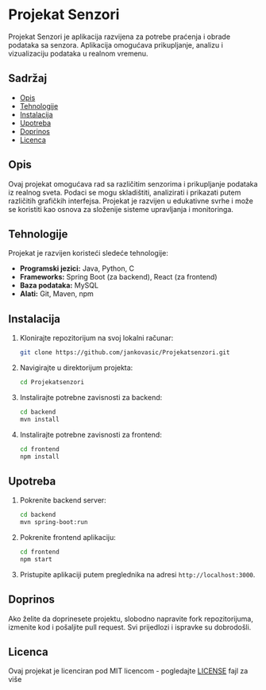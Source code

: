 # Projekat Senzori

Projekat Senzori je aplikacija razvijena za potrebe praćenja i obrade podataka sa senzora. Aplikacija omogućava prikupljanje, analizu i vizualizaciju podataka u realnom vremenu.

## Sadržaj

- [Opis](#opis)
- [Tehnologije](#tehnologije)
- [Instalacija](#instalacija)
- [Upotreba](#upotreba)
- [Doprinos](#doprinos)
- [Licenca](#licenca)

## Opis

Ovaj projekat omogućava rad sa različitim senzorima i prikupljanje podataka iz realnog sveta. Podaci se mogu skladištiti, analizirati i prikazati putem različitih grafičkih interfejsa. Projekat je razvijen u edukativne svrhe i može se koristiti kao osnova za složenije sisteme upravljanja i monitoringa.

## Tehnologije

Projekat je razvijen koristeći sledeće tehnologije:

- **Programski jezici:** Java, Python, C
- **Frameworks:** Spring Boot (za backend), React (za frontend)
- **Baza podataka:** MySQL
- **Alati:** Git, Maven, npm

## Instalacija

1. Klonirajte repozitorijum na svoj lokalni računar:

    ```bash
    git clone https://github.com/jankovasic/Projekatsenzori.git
    ```

2. Navigirajte u direktorijum projekta:

    ```bash
    cd Projekatsenzori
    ```

3. Instalirajte potrebne zavisnosti za backend:

    ```bash
    cd backend
    mvn install
    ```

4. Instalirajte potrebne zavisnosti za frontend:

    ```bash
    cd frontend
    npm install
    ```

## Upotreba

1. Pokrenite backend server:

    ```bash
    cd backend
    mvn spring-boot:run
    ```

2. Pokrenite frontend aplikaciju:

    ```bash
    cd frontend
    npm start
    ```

3. Pristupite aplikaciji putem preglednika na adresi `http://localhost:3000`.

## Doprinos

Ako želite da doprinesete projektu, slobodno napravite fork repozitorijuma, izmenite kod i pošaljite pull request. Svi prijedlozi i ispravke su dobrodošli.

## Licenca

Ovaj projekat je licenciran pod MIT licencom - pogledajte [LICENSE](LICENSE) fajl za više
